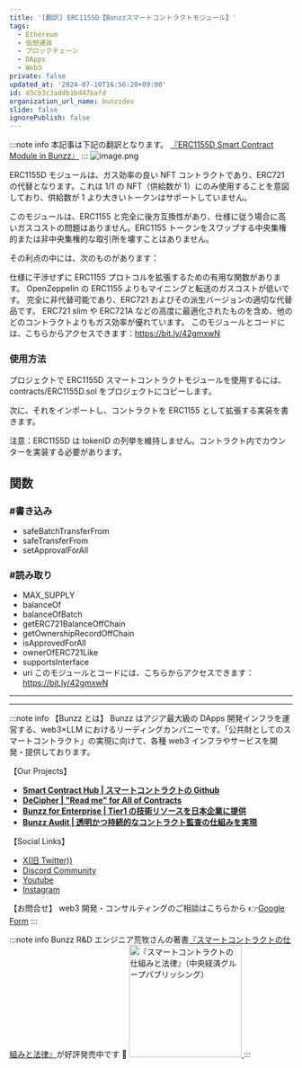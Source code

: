 ```yaml
---
title: '[翻訳] ERC1155D【Bunzzスマートコントラクトモジュール】'
tags:
  - Ethereum
  - 仮想通貨
  - ブロックチェーン
  - DApps
  - Web3
private: false
updated_at: '2024-07-10T16:56:20+09:00'
id: d3cb3c3addb1bd47bafd
organization_url_name: bunzzdev
slide: false
ignorePublish: false
---
```

:::note info
本記事は下記の翻訳となります。
[『ERC1155D Smart Contract Module in Bunzz』](https://blog.bunzz.dev/erc1155d-smart-contract-module-in-bunzz/)
:::
![image.png](https://qiita-image-store.s3.ap-northeast-1.amazonaws.com/0/1926720/faa6573e-3dd7-9850-488f-09701c8f3806.png)

ERC1155D モジュールは、ガス効率の良い NFT コントラクトであり、ERC721 の代替となります。これは 1/1 の NFT（供給数が 1）にのみ使用することを意図しており、供給数が 1 より大きいトークンはサポートしていません。

このモジュールは、ERC1155 と完全に後方互換性があり、仕様に従う場合に高いガスコストの問題はありません。ERC1155 トークンをスワップする中央集権的または非中央集権的な取引所を壊すことはありません。

その利点の中には、次のものがあります：

仕様に干渉せずに ERC1155 プロトコルを拡張するための有用な関数があります。
OpenZeppelin の ERC1155 よりもマイニングと転送のガスコストが低いです。
完全に非代替可能であり、ERC721 およびその派生バージョンの適切な代替品です。
ERC721 slim や ERC721A などの高度に最適化されたものを含め、他のどのコントラクトよりもガス効率が優れています。
このモジュールとコードには、こちらからアクセスできます：https://bit.ly/42gmxwN

### 使用方法

プロジェクトで ERC1155D スマートコントラクトモジュールを使用するには、contracts/ERC1155D.sol をプロジェクトにコピーします。

次に、それをインポートし、コントラクトを ERC1155 として拡張する実装を書きます。

注意：ERC1155D は tokenID の列挙を維持しません。コントラクト内でカウンターを実装する必要があります。

## 関数

### #書き込み

- safeBatchTransferFrom
- safeTransferFrom
- setApprovalForAll

### #読み取り

- MAX_SUPPLY
- balanceOf
- balanceOfBatch
- getERC721BalanceOffChain
- getOwnershipRecordOffChain
- isApprovedForAll
- ownerOfERC721Like
- supportsInterface
- uri
  このモジュールとコードには、こちらからアクセスできます：https://bit.ly/42gmxwN

---

---

:::note info
【Bunzz とは】
Bunzz はアジア最大級の DApps 開発インフラを運営する、web3×LLM におけるリーディングカンパニーです。「公共財としてのスマートコントラクト」の実現に向けて、各種 web3 インフラやサービスを開発・提供しております。

【Our Projects】

- **[Smart Contract Hub | スマートコントラクトの Github](https://www.bunzz.dev/)**
- **[DeCipher | "Read me" for All of Contracts](https://www.bunzz.dev/decipher)**
- **[Bunzz for Enterprise | Tier1 の技術リソースを日本企業に提供](https://enterprise.bunzz.dev/ja)**
- **[Bunzz Audit | 透明かつ持続的なコントラクト監査の仕組みを実現](hhttps://www.bunzz.dev/audit)**

【Social Links】

- [X(旧 Twitter))](https://twitter.com/BunzzDev)
- [Discord Community](https://t.co/6hHgssJdvW)
- [Youtube](https://www.youtube.com/@bunzzdev)
- [Instagram](https://www.instagram.com/bunzzdev/)

【お問合せ】
web3 開発・コンサルティングのご相談はこちらから 👉[Google Form](https://forms.gle/4tgQjWSw2MMMZW6E6)
:::

:::note info
Bunzz R&D エンジニア荒牧さんの著書[『スマートコントラクトの仕組みと法律』](https://amzn.to/3V03sNH)が好評発売中です 📕
<a href="https://amzn.to/3V03sNH" rel="nofollow" referrerpolicy="no-referrer-when-downgrade">
<img
    src="https://m.media-amazon.com/images/I/81wopoZ1K4L._SY522_.jpg"
    alt="『スマートコントラクトの仕組みと法律』（中央経済グループパブリッシング）"
    width="200px"
    height="auto"
    Style="border: 0px;"
  />
</a>
:::
